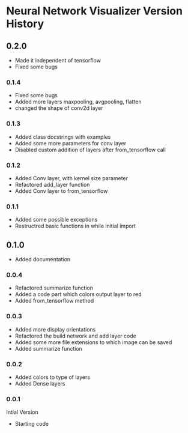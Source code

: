 # Neural Network Visualizer Version History

## 0.2.0

* Made it independent of tensorflow
* Fixed some bugs

### 0.1.4

* Fixed some bugs
* Added more layers maxpooling, avgpooling, flatten
* changed the shape of conv2d layer

### 0.1.3

* Added class docstrings with examples
* Added some more parameters for conv layer
* Disabled custom addition of layers after from_tensorflow call

### 0.1.2

* Added Conv layer, with kernel size parameter
* Refactored add_layer function
* Added Conv layer to from_tensorflow

### 0.1.1

* Added some possible exceptions
* Restructred basic functions in while initial import

## 0.1.0

* Added documentation

### 0.0.4

* Refactored summarize function
* Added a code part which colors output layer to red
* Added from_tensorflow method

### 0.0.3

* Added more display orientations
* Refactored the build network and add layer code
* Added some more file extensions to which image can be saved
* Added summarize function

### 0.0.2

* Added colors to type of layers
* Added Dense layers

### 0.0.1

Intial Version

* Starting code